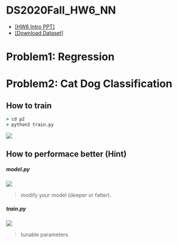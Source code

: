 # DS2020Fall_HW6_NN

* [[HW6 Intro PPT]](https://docs.google.com/presentation/d/1Z78G3BtEcxHlGT6Kq6HZwOw43TfwtShQ2jTF4U9AARw/edit?usp=sharing)
* [[Download Dataset]](https://drive.google.com/drive/folders/18qbP_TmutvnE5XrNZPeJ-wIfYvkHa7gh?usp=sharing)
# Problem1: Regression


# Problem2: Cat Dog Classification

## How to train
```cmd
> cd p2
> python3 train.py 
```
![](https://i.imgur.com/Z0jwyZQ.png)

## How to performace better (Hint)
##### model.py
![](https://i.imgur.com/4OV5ngE.png)
> modify your model (deeper or fatter).

##### train.py
![](https://i.imgur.com/fJ96eB4.png)
> tunable parameters

